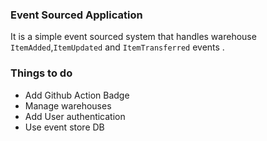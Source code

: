 ### Event Sourced Application
It is a simple event sourced system that handles warehouse `ItemAdded`,`ItemUpdated` and `ItemTransferred` events .


### Things to do
- Add Github Action Badge
- Manage warehouses
- Add User authentication
- Use event store DB 